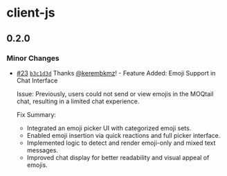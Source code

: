 # client-js

## 0.2.0

### Minor Changes

- [#23](https://github.com/streaming-university/moqtail/pull/23) [`b3c1d3d`](https://github.com/streaming-university/moqtail/commit/b3c1d3de5728eb33a51aca8883cc26467eb59639) Thanks [@kerembkmz](https://github.com/kerembkmz)! - Feature Added: Emoji Support in Chat Interface

  Issue:
  Previously, users could not send or view emojis in the MOQtail chat, resulting in a limited chat experience.

  Fix Summary:
  - Integrated an emoji picker UI with categorized emoji sets.
  - Enabled emoji insertion via quick reactions and full picker interface.
  - Implemented logic to detect and render emoji-only and mixed text messages.
  - Improved chat display for better readability and visual appeal of emojis.
